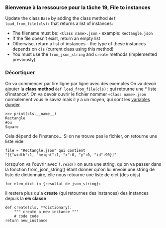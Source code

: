 ### Bienvenue à la ressource pour la tâche 19, File to instances
Update the class  `Base`  by adding the class method  `def load_from_file(cls):`  that returns a list of instances:

-   The filename must be:  `<Class name>.json`  - example:  `Rectangle.json`
-   If the file doesn’t exist, return an empty list
-   Otherwise, return a list of instances - the type of these instances depends on  `cls`  (current class using this method)
-   You must use the  `from_json_string`  and  `create`  methods (implemented previously)

### Décortiquer 
On va commencer par lire ligne par ligne avec des exemples
On va devoir ajouter la **class method** ``def load_from_file(cls):`` qui retourne une * liste d'instance*.
On va devoir ouvrir le fichier nommer `<Class name>.json` normalement vous le savez mais il y a un moyen, qui sont les [variables dunder](https://www.pythonmorsels.com/dunder-variables/)

```
>>> print(cls.__name__)
Rectangle
#ou
Square
```
Cela dépend de l'instance...
Si on ne trouve pas le fichier, on retourne une liste vide
```
file = "Rectangle.json" qui contient
"[{"width":1, "height":1, "x":0, "y":0, "id":90}]"
```
lorsqu'on va l'ouvrir avec ``f.read()`` on aura une string, qu'on va passer dans la fonction from_json_string() étant donner qu'on lui envoie une string de liste de dictionnaire, elle nous retourne une liste de dict (des objs)
```
for elem_dict in {resultat de json_string}:
```
il restera plus qu'a **create** (qui retournes des instances) des instances depuis la ~~**cls**~~  **classe**

```
def create(cls, **dictionary):
	""" create a new instance """
	# code code
return new_instance
```
